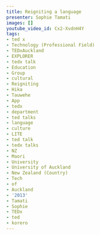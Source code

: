 ```yaml
---
title: Reigniting a language
presenter: Sophie Tamati
images: []
youtube_video_id: Cx2-XvdnH4Y
tags:
- ted x
- Technology (Professional Field)
- TEDxAuckland
- EXPLORER
- tedx talk
- Education
- Group
- cultural
- Reigniting
- Hika
- Tauwehe
- App
- tedx
- department
- ted talks
- language
- culture
- LITE
- ted talk
- tedx talks
- NZ
- Maori
- University
- University of Auckland
- New Zealand (Country)
- Tech
- of
- Auckland
- '2013'
- Tamati
- Sophie
- TEDx
- ted
- korero
---
```


